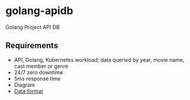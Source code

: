 # golang-apidb
Golang Project API DB

## Requirements
- API, Golang, Kubernetes workload; data queried by year, movie name, cast member or genre
- 24/7 zero downtime
- 5ms response time
- Diagram
- [Data format](https://github.com/prust/wikipedia-movie-data/tree/master)